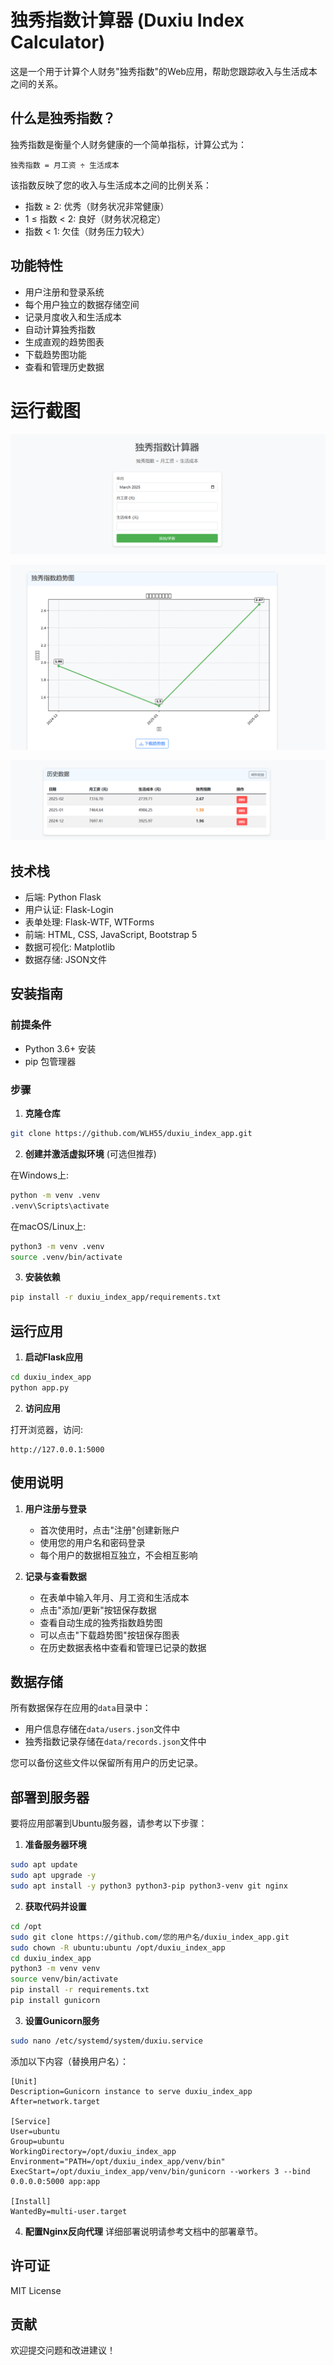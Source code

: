 # 独秀指数计算器 (Duxiu Index Calculator)

这是一个用于计算个人财务"独秀指数"的Web应用，帮助您跟踪收入与生活成本之间的关系。

## 什么是独秀指数？

独秀指数是衡量个人财务健康的一个简单指标，计算公式为：

```
独秀指数 = 月工资 ÷ 生活成本
```

该指数反映了您的收入与生活成本之间的比例关系：
- 指数 ≥ 2: 优秀（财务状况非常健康）
- 1 ≤ 指数 < 2: 良好（财务状况稳定）
- 指数 < 1: 欠佳（财务压力较大）

## 功能特性

- 用户注册和登录系统
- 每个用户独立的数据存储空间
- 记录月度收入和生活成本
- 自动计算独秀指数
- 生成直观的趋势图表
- 下载趋势图功能
- 查看和管理历史数据

# 运行截图

![image-20250313145330319](README.assets/image-20250313145330319.png)



![image-20250313145401866](README.assets/image-20250313145401866.png)



![image-20250313145417320](README.assets/image-20250313145417320.png)

## 技术栈

- 后端: Python Flask
- 用户认证: Flask-Login
- 表单处理: Flask-WTF, WTForms
- 前端: HTML, CSS, JavaScript, Bootstrap 5
- 数据可视化: Matplotlib
- 数据存储: JSON文件

## 安装指南

### 前提条件

- Python 3.6+ 安装
- pip 包管理器

### 步骤

1. **克隆仓库**

```bash
git clone https://github.com/WLH55/duxiu_index_app.git
```

2. **创建并激活虚拟环境** (可选但推荐)

在Windows上:
```bash
python -m venv .venv
.venv\Scripts\activate
```

在macOS/Linux上:
```bash
python3 -m venv .venv
source .venv/bin/activate
```

3. **安装依赖**

```bash
pip install -r duxiu_index_app/requirements.txt
```

## 运行应用

1. **启动Flask应用**

```bash
cd duxiu_index_app
python app.py
```

2. **访问应用**

打开浏览器，访问:
```
http://127.0.0.1:5000
```

## 使用说明

1. **用户注册与登录**
   - 首次使用时，点击"注册"创建新账户
   - 使用您的用户名和密码登录
   - 每个用户的数据相互独立，不会相互影响

2. **记录与查看数据**
   - 在表单中输入年月、月工资和生活成本
   - 点击"添加/更新"按钮保存数据
   - 查看自动生成的独秀指数趋势图
   - 可以点击"下载趋势图"按钮保存图表
   - 在历史数据表格中查看和管理已记录的数据

## 数据存储

所有数据保存在应用的`data`目录中：
- 用户信息存储在`data/users.json`文件中
- 独秀指数记录存储在`data/records.json`文件中

您可以备份这些文件以保留所有用户的历史记录。

## 部署到服务器

要将应用部署到Ubuntu服务器，请参考以下步骤：

1. **准备服务器环境**
```bash
sudo apt update
sudo apt upgrade -y
sudo apt install -y python3 python3-pip python3-venv git nginx
```

2. **获取代码并设置**
```bash
cd /opt
sudo git clone https://github.com/您的用户名/duxiu_index_app.git
sudo chown -R ubuntu:ubuntu /opt/duxiu_index_app
cd duxiu_index_app
python3 -m venv venv
source venv/bin/activate
pip install -r requirements.txt
pip install gunicorn
```

3. **设置Gunicorn服务**
```bash
sudo nano /etc/systemd/system/duxiu.service
```

添加以下内容（替换用户名）：
```
[Unit]
Description=Gunicorn instance to serve duxiu_index_app
After=network.target

[Service]
User=ubuntu
Group=ubuntu
WorkingDirectory=/opt/duxiu_index_app
Environment="PATH=/opt/duxiu_index_app/venv/bin"
ExecStart=/opt/duxiu_index_app/venv/bin/gunicorn --workers 3 --bind 0.0.0.0:5000 app:app

[Install]
WantedBy=multi-user.target
```

4. **配置Nginx反向代理**
详细部署说明请参考文档中的部署章节。

## 许可证

MIT License

## 贡献

欢迎提交问题和改进建议！
